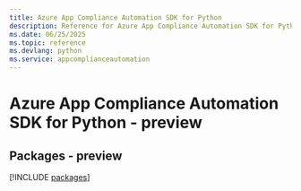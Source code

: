 ```yaml
---
title: Azure App Compliance Automation SDK for Python
description: Reference for Azure App Compliance Automation SDK for Python
ms.date: 06/25/2025
ms.topic: reference
ms.devlang: python
ms.service: appcomplianceautomation
---
```

# Azure App Compliance Automation SDK for Python - preview
## Packages - preview
[!INCLUDE [packages](app-compliance-automation-index.md)]